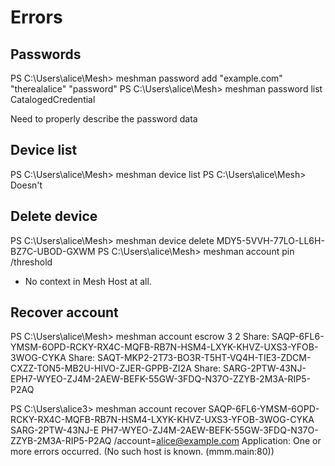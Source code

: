 # Errors


## Passwords

PS C:\Users\alice\Mesh> meshman password add "example.com" "therealalice" "password"
PS C:\Users\alice\Mesh> meshman password list
CatalogedCredential

Need to properly describe the password data

## Device list

PS C:\Users\alice\Mesh> meshman device list
PS C:\Users\alice\Mesh>
Doesn't


## Delete device

PS C:\Users\alice\Mesh> meshman device delete  MDY5-5VVH-77LO-LL6H-BZ7C-UBOD-GXWM
PS C:\Users\alice\Mesh> meshman account pin /threshold

- No context in Mesh Host at all.


## Recover account

PS C:\Users\alice\Mesh> meshman account escrow 3 2
Share: SAQP-6FL6-YMSM-6OPD-RCKY-RX4C-MQFB-RB7N-HSM4-LXYK-KHVZ-UXS3-YFOB-3WOG-CYKA
Share: SAQT-MKP2-2T73-BO3R-T5HT-VQ4H-TIE3-ZDCM-CXZZ-TON5-MB2U-HIVO-ZJER-GPPB-ZI2A
Share: SARG-2PTW-43NJ-EPH7-WYEO-ZJ4M-2AEW-BEFK-55GW-3FDQ-N37O-ZZYB-2M3A-RIP5-P2AQ

PS C:\Users\alice3> meshman account recover SAQP-6FL6-YMSM-6OPD-RCKY-RX4C-MQFB-RB7N-HSM4-LXYK-KHVZ-UXS3-YFOB-3WOG-CYKA  SARG-2PTW-43NJ-E
PH7-WYEO-ZJ4M-2AEW-BEFK-55GW-3FDQ-N37O-ZZYB-2M3A-RIP5-P2AQ /account=alice@example.com
Application: One or more errors occurred. (No such host is known. (mmm.main:80))



